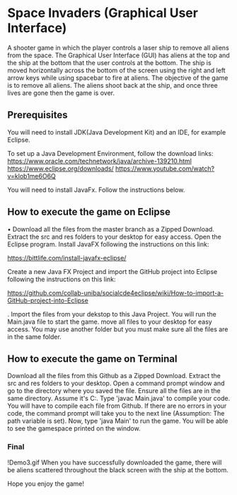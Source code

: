 # Space Invaders (Graphical User Interface) 

A shooter game in which the player controls a laser ship to remove all aliens from the space. The Graphical User Interface (GUI) has aliens at the top and the ship at the bottom that the user controls at the bottom. The ship is moved horizontally across the bottom of the screen using the right and left arrow keys while using spacebar to fire at aliens. The objective of the game is to remove all aliens. The aliens shoot back at the ship, and once three lives are gone then the game is over. 

## Prerequisites
You will need to install JDK(Java Development Kit) and an IDE, for example Eclipse.

To set up a Java Development Environment, follow the download links:
https://www.oracle.com/technetwork/java/archive-139210.html
https://www.eclipse.org/downloads/
https://www.youtube.com/watch?v=klob1me6O6Q

You will need to install JavaFx. Follow the instructions below.

## How to execute the game on Eclipse
• Download all the files from the master branch as a Zipped Download. Extract the src and res folders to your desktop for easy access. Open the Eclipse program. Install JavaFX following the instructions on this link: 

https://bittlife.com/install-javafx-eclipse/

Create a new Java FX Project and import the GitHub project into Eclipse following the instructions on this link: 

https://github.com/collab-uniba/socialcde4eclipse/wiki/How-to-import-a-GitHub-project-into-Eclipse

. Import the files from your dekstop to this Java Project. You will run the Main.java file to start the game. 
move all files to your desktop for easy access. You may use another folder but you must make sure all the files are in the same folder. 

## How to execute the game on Terminal
Download all the files from this Github as a Zipped Download. Extract the src and res folders to your desktop. Open a command prompt window and go to the directory where you saved the file. Ensure all the files are in the same directory. Assume it's C:. Type 'javac Main.java' to compile your code. You will have to compile each file from Github. If there are no errors in your code, the command prompt will take you to the next line (Assumption: The path variable is set). Now, type 'java Main' to run the game. You will be able to see the gamespace printed on the window.
 
### Final 
!Demo3.gif
When you have successfully downloaded the game, there will be aliens scattered throughout the black screen with the ship at the bottom. 

Hope you enjoy the game!
